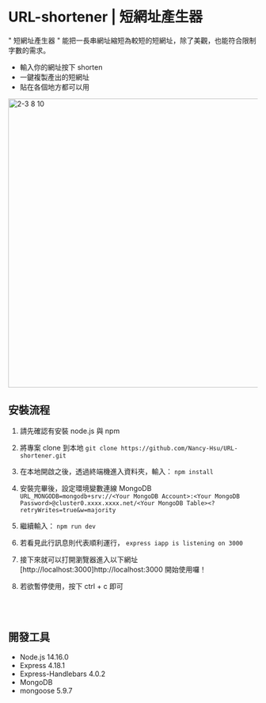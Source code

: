 # URL-shortener |  短網址產生器
" 短網址產生器 " 能把一長串網址縮短為較短的短網址，除了美觀，也能符合限制字數的需求。
- 輸入你的網址按下 shorten
- 一鍵複製產出的短網址
- 貼在各個地方都可以用
<img width="584" alt="2-3 8 10" src="https://user-images.githubusercontent.com/108853120/183852064-8e35857f-0aeb-43c1-b6e0-222058c1e1a0.png">

<br />

## 安裝流程

1. 請先確認有安裝 node.js 與 npm

2. 將專案 clone 到本地 `git clone https://github.com/Nancy-Hsu/URL-shortener.git`

3. 在本地開啟之後，透過終端機進入資料夾，輸入： `npm install`

4. 安裝完畢後，設定環境變數連線 MongoDB `URL_MONGODB=mongodb+srv://<Your MongoDB Account>:<Your MongoDB Password>@cluster0.xxxx.xxxx.net/<Your MongoDB Table><?retryWrites=true&w=majority`

5. 繼續輸入： `npm run dev`

6. 若看見此行訊息則代表順利運行， `express iapp is listening on 3000`

7. 接下來就可以打開瀏覽器進入以下網址 [http://localhost:3000]http://localhost:3000 開始使用囉！

8. 若欲暫停使用，按下 ctrl + c 即可

<br />
<br />

## 開發工具
- Node.js 14.16.0
- Express 4.18.1
- Express-Handlebars 4.0.2
- MongoDB
- mongoose 5.9.7
